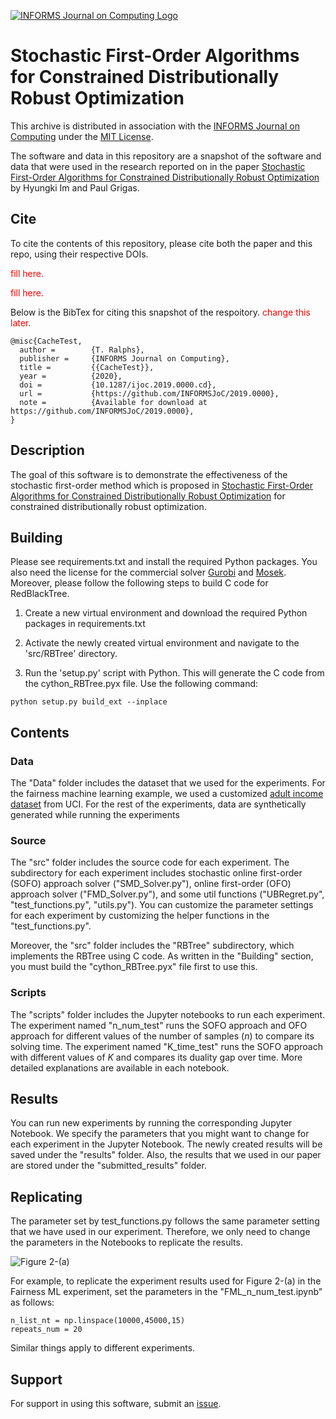 [![INFORMS Journal on Computing Logo](https://INFORMSJoC.github.io/logos/INFORMS_Journal_on_Computing_Header.jpg)](https://pubsonline.informs.org/journal/ijoc)

# Stochastic First-Order Algorithms for Constrained Distributionally Robust Optimization

This archive is distributed in association with the [INFORMS Journal on
Computing](https://pubsonline.informs.org/journal/ijoc) under the [MIT License](LICENSE).

The software and data in this repository are a snapshot of the software and data
that were used in the research reported on in the paper 
[Stochastic First-Order Algorithms for Constrained Distributionally Robust Optimization]() by Hyungki Im and Paul Grigas. 

## Cite

To cite the contents of this repository, please cite both the paper and this repo, using their respective DOIs.

<span style="color: red;">fill here.</span>


<span style="color: red;">fill here.</span>


Below is the BibTex for citing this snapshot of the respoitory.
<span style="color: red;">change this later.</span>

```
@misc{CacheTest,
  author =        {T. Ralphs},
  publisher =     {INFORMS Journal on Computing},
  title =         {{CacheTest}},
  year =          {2020},
  doi =           {10.1287/ijoc.2019.0000.cd},
  url =           {https://github.com/INFORMSJoC/2019.0000},
  note =          {Available for download at https://github.com/INFORMSJoC/2019.0000},
}  
```

## Description

The goal of this software is to demonstrate the effectiveness of the stochastic first-order method which is proposed in [Stochastic First-Order Algorithms for Constrained Distributionally Robust Optimization]() for constrained distributionally robust optimization.
## Building

Please see requirements.txt and install the required Python packages. You also need the license for the commercial solver [Gurobi](https://www.gurobi.com/) and [Mosek](https://www.mosek.com/).
Moreover, please follow the following steps to build C code for RedBlackTree. 

1. Create a new virtual environment and download the required Python packages in requirements.txt

2. Activate the newly created virtual environment and navigate to the 'src/RBTree' directory.

3. Run the 'setup.py' script with Python. This will generate the C code from the cython_RBTree.pyx file. Use the following command:

```
python setup.py build_ext --inplace
```

## Contents

### Data

The "Data" folder includes the dataset that we used for the experiments. For the fairness machine learning example, we used a customized [adult income dataset](https://archive.ics.uci.edu/dataset/2/adult) from UCI. For the rest of the experiments, data are synthetically generated while running the experiments

### Source

The "src" folder includes the source code for each experiment. The subdirectory for each experiment includes stochastic online first-order (SOFO) approach solver ("SMD_Solver.py"), online first-order (OFO) approach solver ("FMD_Solver.py"), and some util functions ("UBRegret.py", "test_functions.py", "utils.py"). You can customize the parameter settings for each experiment by customizing the helper functions in the "test_functions.py".

Moreover, the "src" folder includes the "RBTree" subdirectory, which implements the RBTree using C code. As written in the "Building" section, you must build the 
"cython_RBTree.pyx" file first to use this. 

### Scripts

The "scripts" folder includes the Jupyter notebooks to run each experiment. The experiment named "n_num_test" runs the SOFO approach and OFO approach for different values of the number of samples ($n$) to compare its solving time. The experiment named "K_time_test" runs the SOFO approach with different values of $K$ and compares its duality gap over time. More detailed explanations are available in each notebook.

## Results

You can run new experiments by running the corresponding Jupyter Notebook. We specify the parameters that you might want to change for each experiment in the Jupyter Notebook. The newly created results will be saved under the "results" folder. Also, the results that we used in our paper are stored under the "submitted_results" folder.

## Replicating

The parameter set by test_functions.py follows the same parameter setting that we have used in our experiment. Therefore, we only need to change the parameters in the Notebooks to replicate the results.

![Figure 2-(a)](results/mult-test.png)

For example, to replicate the experiment results used for Figure 2-(a) in the Fairness ML experiment, set the parameters in the "FML_n_num_test.ipynb" as follows: 
```
n_list_nt = np.linspace(10000,45000,15)
repeats_num = 20
```

Similar things apply to different experiments.
## Support

For support in using this software, submit an
[issue]().

